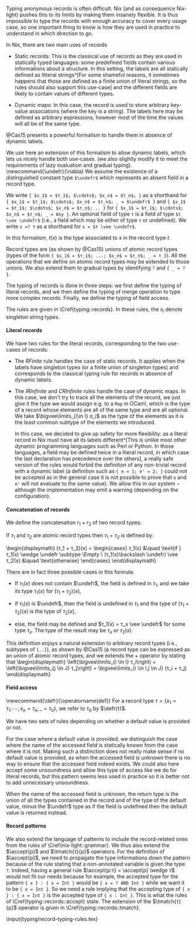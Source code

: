 Typing anonymous records is often difficult.
Nix (and as consequence Nix-light) pushes this to its limits by making them
insanely flexible.
It is thus impossible to type the records with enough accuracy to cover every
usage case, so one important thing to know is how they are used in practice to
understand in which direction to go.

In Nix, there are two main uses of records

- Static records: This is the classical use of records as they are used in
  statically typed languages: some predefined fields contain various
  informations about a structure.
  In this setting, the labels are all statically defined as litteral
  strings^[For some shameful reasons, it sometimes happens that those are
  defined as a finite union of literal strings, so the rules should also support
  this use-case] and the different fields are likely to contain values of
  different types.

- Dynamic maps: In this case, the record is used to store arbitrary key-value associations
  (where the key is a string).
  The labels here may be defined as arbitrary expressions, however most of the
  time the values will all be of the same type.

@Cas15 presents a powerful formalism to handle them in absence of dynamic
labels.

We use here an extension of this formalism to allow dynamic labels, which lets
us nicely handle both use-cases. (we also slightly modify it to meet the
requirements of lazy evaluation and gradual typing).
\newcommand{\undefr}{\nabla}
We assume the existence of a distinguished constant type `$\undefr$` which
represents an absent field in a record type.

We write `{ $x_1$ = $τ_1$; $\cdots$; $x_n$ = $τ_n$; }` as a shorthand for
`{ $x_1$ = $τ_1$; $\cdots$; $x_n$ = $τ_n$; _ = $\undefr$ }` and
`{ $x_1$ = $τ_1$; $\cdots$; $x_n$ = $τ_n$; .. }` for
`{ $x_1$ = $τ_1$; $\cdots$; $x_n$ = $τ_n$; _ = Any }`.
An optional field of type `τ` is a field of type `$τ \vee \undefr$` (i.e., a
field which may be either of type `τ` or undefined).
We write `x =? τ` as a shorthand for `x = $τ \vee \undefr$`.

In this formalism, $t(x)$ is the type associated to $x$ in the record type $t$.

Record types are (as shown by @Cas15) unions of atomic record types (types of
the form `{ $s_1$ = $τ_1$; ...; $s_n$ = $τ_n$; _ = τ }`).
All the operations that we define on atomic record types may be extended to
those unions.
We also extend them to gradual types by identifying `?` and `{ _ = ? }`.

The typing of records is done in three steps: we first define the typing of
literal records, and we then define the typing of merge operation to type more
complex records. Finally, we define the typing of field access.

The rules are given in \Cref{typing::records}.
In these rules, the $s_i$ denote singleton string types.

#### Literal records

We have two rules for the literal records, corresponding to the two use-cases
of records:

- The *RFinite* rule handles the case of static records.
  It applies when the labels have singleton types (or a finite union of
  singleton types) and corresponds to the classical typing rule for records in
  absence of dynamic labels.

- The *IRInfinite* and *CRInfinite* rules handle the case of dynamic maps. In
    this case, we don't try to track all the elements of the record, we just
    give it the type we would assign e.g. to a `Map` in OCaml, which is the
    type of a record whose elements are all of the same type and are all
    optional. We take $\bigvee\limits_{i\in I} σ_i$ as the type of the elements
    as it is the least common subtype of the elements we introduced.

    In this case, we decided to give up safety for more flexibility: as a
    literal record in Nix must have all its labels different^[This is unlike
    most other dynamic programming languages such as Perl or Python. In those
    languages, a field may be defined twice in a literal record, in which case
    the last declaration has precedence over the others], a really safe version
    of the rules would forbid the definition of any non-trivial record with a
    dynamic label (a definition such as `{ e = 1; e' = 2; }` could not be
    accepted as in the general case it is not possible to prove that `e` and
    `e'` will not evaluate to the same value).  We allow this in our system −
    although the implementation may emit a warning (depending on the
    configuration).

#### Concatenation of records

We define the concatenation $r_1 + r_2$ of two record types:

If $τ_1$ and $τ_2$ are atomic record types then $τ_1 + τ_2$ is defined by:

\begin{displaymath}
  (τ_1 + τ_2)(x) =
  \begin{cases}
    τ_1(x) &\quad \text{if } τ_1(x) \wedge \undefr \subtype \Empty \\
    (τ_1(x)\backslash \undefr) \vee τ_2(x) &\quad \text{otherwise}
  \end{cases}
\end{displaymath}

There are in fact three possible cases in this formula:

- If $τ_1(x)$ does not contain $\undefr$, the field is defined in
  $τ_1$, and we take its type $τ_1(x)$ for $(τ_1 + τ_2)(x)$,

- if $τ_1(x)$ is  $\undefr$, then the field is undefined in $τ_1$ and
  the type of $(τ_1 + τ_2)(x)$ is the type of $τ_2(x)$,

- else, the field may be defined and $τ_1(x) = τ_x \vee \undefr$ for some
  type $τ_x$. The type of the result may be $τ_x$ or $τ_2(x)$.

This definition enjoys a natural extension to arbitrary record types (i.e.,
subtypes of `{..}`), as shown by @Cas15 (a record type can be expressed as an
union of atomic record types, and we extends the $+$ operator by stating that
\begin{displaymath}
  \left(\bigvee\limits_{i \in I} τ_i\right) + \left(\bigvee\limits_{j \in J} τ_j\right) =
    \bigvee\limits_{i \in I,j \in J} (τ_i + τ_j)
\end{displaymath}

#### Field access

\newcommand{\defr}{\operatorname{def}}
For a record type $τ = \{ x_1 = τ_1; \cdots; x_n = τ_n; \_ = τ_0 \}$, we
refer to $τ_0$ by $\defr(τ)$.

We have two sets of rules depending on whether a default value is provided or
not.

For the case where a default value is provided, we distinguish the case where
the name of the accessed field is statically known from the case where it is
not.
Making such a distinction does not really make sense if no default value is
provided, as when the accessed field is unknown there is no way to ensure that
the accessed field indeed exists. We could also here accept some unsoundness
and allow this type of access like we do for literal records, but this pattern
seems less used in practice so it is better not to add unnecessary unsoundness.

When the name of the accessed field is unknown, the return type is the union of
all the types contained in the record and of the type of the default value,
minus the $\undefr$ type as if the field is undefined then the default value is
returned instead.

#### Record patterns

We also extend the language of patterns to include the record-related ones from
the rules of \Cref{nix-light::grammar}.
We thus also extend the $\accept{p}$ and $\tmatch{τ}{p}$ operators.
For the definition of $\accept{p}$, we need to propagate the type informations
down the pattern because of the rule stating that a non-annotated variable is
given the type `?`.
Indeed, having a general rule $\accept{p:τ} = \accept{p} \wedge τ$ would not
fit our needs because for example, the accepted type for the pattern
`{ x } : { x = Int }` would be `{ x = ? AND Int }` while we want it to be
`{ x = Int }`. So we need a rule implying that the accepting type of
`{ x } : { x = Int }` is the accepted type of `{ x : Int }`. This is what the
rules of \Cref{typing::records::accept} state.
The extension of the $\tmatch{τ}{p}$ operator is given in \Cref{typing::records::tmatch}.

\input{typing/record-typing-rules.tex}

